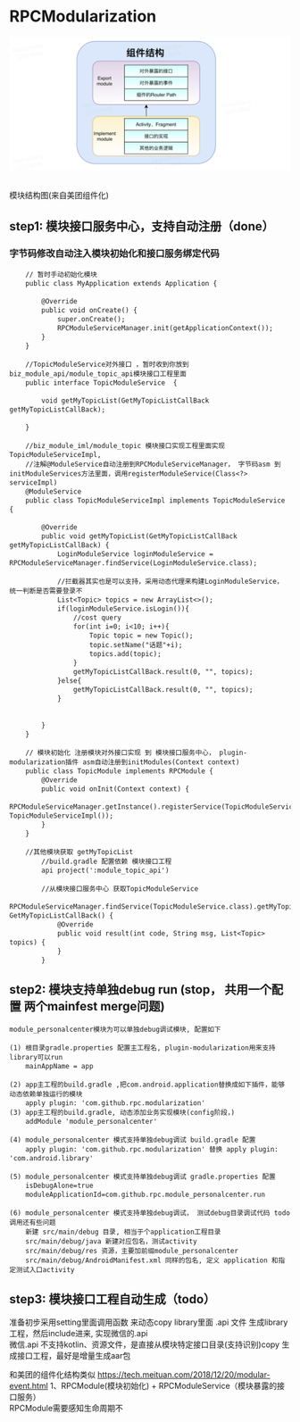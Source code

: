 # RPCModularization

![](https://github.com/loganpluo/RPCModularization/blob/master/pic/module-service.png)

<br>模块结构图(来自美团组件化)

## step1: 模块接口服务中心，支持自动注册（done）
### 字节码修改自动注入模块初始化和接口服务绑定代码
```
    // 暂时手动初始化模块
    public class MyApplication extends Application {

        @Override
        public void onCreate() {
            super.onCreate();
        	RPCModuleServiceManager.init(getApplicationContext());
        }
    }

    //TopicModuleService对外接口 ，暂时收到你放到 biz_module_api/module_topic_api模块接口工程里面
    public interface TopicModuleService  {

        void getMyTopicList(GetMyTopicListCallBack getMyTopicListCallBack);

    }

    //biz_module_iml/module_topic 模块接口实现工程里面实现TopicModuleServiceImpl, 
    //注解@ModuleService自动注册到RPCModuleServiceManager， 字节码asm 到initModuleServices方法里面，调用registerModuleService(Class<?> serviceImpl)
    @ModuleService
    public class TopicModuleServiceImpl implements TopicModuleService {

        @Override
        public void getMyTopicList(GetMyTopicListCallBack getMyTopicListCallBack) {
            LoginModuleService loginModuleService = RPCModuleServiceManager.findService(LoginModuleService.class);

            //拦截器其实也是可以支持，采用动态代理来构建LoginModuleService， 统一判断是否需要登录不
            List<Topic> topics = new ArrayList<>();
            if(loginModuleService.isLogin()){
                //cost query
                for(int i=0; i<10; i++){
                    Topic topic = new Topic();
                    topic.setName("话题"+i);
                    topics.add(topic);
                }
                getMyTopicListCallBack.result(0, "", topics);
            }else{
                getMyTopicListCallBack.result(0, "", topics);
            }


        }
    }

    // 模块初始化 注册模块对外接口实现 到 模块接口服务中心， plugin-modularization插件 asm自动注册到initModules(Context context)
    public class TopicModule implements RPCModule {
        @Override
        public void onInit(Context context) {
            RPCModuleServiceManager.getInstance().registerService(TopicModuleService.class,new TopicModuleServiceImpl());
        }
    }

    //其他模块获取 getMyTopicList
        //build.gradle 配置依赖 模块接口工程
        api project(':module_topic_api')

        //从模块接口服务中心 获取TopicModuleService
        RPCModuleServiceManager.findService(TopicModuleService.class).getMyTopicList(new GetMyTopicListCallBack() {
            @Override
            public void result(int code, String msg, List<Topic> topics) {
            }
        }

```
## step2: 模块支持单独debug run (stop， 共用一个配置 两个mainfest merge问题)
```
module_personalcenter模块为可以单独debug调试模块, 配置如下

(1) 根目录gradle.properties 配置主工程名, plugin-modularization用来支持library可以run
    mainAppName = app

(2) app主工程的build.gradle ,把com.android.application替换成如下插件，能够动态依赖单独运行的模块
    apply plugin: 'com.github.rpc.modularization'
(3) app主工程的build.gradle, 动态添加业务实现模块(config阶段，)
    addModule 'module_personalcenter'

(4) module_personalcenter 模式支持单独debug调试 build.gradle 配置
    apply plugin: 'com.github.rpc.modularization' 替换 apply plugin: 'com.android.library'

(5) module_personalcenter 模式支持单独debug调试 gradle.properties 配置
    isDebugAlone=true
    moduleApplicationId=com.github.rpc.module_personalcenter.run

(6) module_personalcenter 模式支持单独debug调试， 测试debug目录调试代码 todo 调用还有些问题
    新建 src/main/debug 目录, 相当于个application工程目录
    src/main/debug/java 新建对应包名，测试activity
    src/main/debug/res 资源，主要加前缀module_personalcenter
    src/main/debug/AndroidManifest.xml 同样的包名, 定义 application 和指定测试入口activity

```

## step3: 模块接口工程自动生成（todo）
准备初步采用setting里面调用函数 来动态copy library里面 .api 文件 生成library工程，然后include进来, 实现微信的.api<br>
微信.api 不支持kotlin、资源文件，是直接从模块特定接口目录(支持识别)copy 生成接口工程，最好是增量生成aar包


和美团的组件化结构类似 https://tech.meituan.com/2018/12/20/modular-event.html
1、RPCModule(模块初始化) + RPCModuleService（模块暴露的接口服务）<br>
RPCModule需要感知生命周期不<br>
